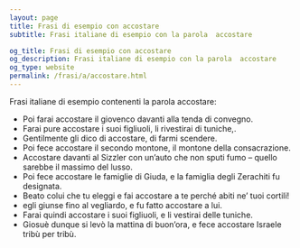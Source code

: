 ```yaml
---
layout: page
title: Frasi di esempio con accostare 
subtitle: Frasi italiane di esempio con la parola  accostare

og_title: Frasi di esempio con accostare 
og_description: Frasi italiane di esempio con la parola  accostare
og_type: website
permalink: /frasi/a/accostare.html
---
```


Frasi italiane di esempio contenenti la parola accostare:


- Poi farai accostare il giovenco davanti alla tenda di convegno.
- Farai pure accostare i suoi figliuoli, li rivestirai di tuniche,.
- Gentilmente gli dico di accostare, di farmi scendere.
- Poi fece accostare il secondo montone, il montone della consacrazione.
- Accostare davanti al Sizzler con un’auto che non sputi fumo – quello sarebbe il massimo del lusso.
- Poi fece accostare le famiglie di Giuda, e la famiglia degli Zerachiti fu designata.
- Beato colui che tu eleggi e fai accostare a te perché abiti ne’ tuoi cortili!
- egli giunse fino al vegliardo, e fu fatto accostare a lui.
- Farai quindi accostare i suoi figliuoli, e li vestirai delle tuniche.
- Giosuè dunque si levò la mattina di buon’ora, e fece accostare Israele tribù per tribù.
